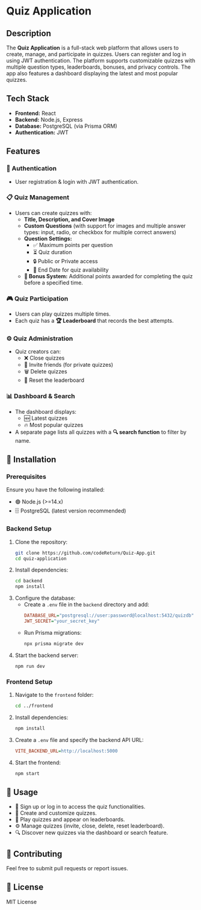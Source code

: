 # Quiz Application

## Description

The **Quiz Application** is a full-stack web platform that allows users to create, manage, and participate in quizzes. Users can register and log in using JWT authentication. The platform supports customizable quizzes with multiple question types, leaderboards, bonuses, and privacy controls. The app also features a dashboard displaying the latest and most popular quizzes.

## Tech Stack

- **Frontend:** React
- **Backend:** Node.js, Express
- **Database:** PostgreSQL (via Prisma ORM)
- **Authentication:** JWT

## Features

### 🔑 Authentication

- User registration & login with JWT authentication.

### 📋 Quiz Management

- Users can create quizzes with:
  - **Title, Description, and Cover Image**
  - **Custom Questions** (with support for images and multiple answer types: input, radio, or checkbox for multiple correct answers)
  - **Question Settings:**
    - ✅ Maximum points per question
    - ⏳ Quiz duration
    - 🔒 Public or Private access
    - 📅 End Date for quiz availability
  - **🎁 Bonus System:** Additional points awarded for completing the quiz before a specified time.

### 🎮 Quiz Participation

- Users can play quizzes multiple times.
- Each quiz has a **🏆 Leaderboard** that records the best attempts.

### ⚙️ Quiz Administration

- Quiz creators can:
  - ❌ Close quizzes
  - 📩 Invite friends (for private quizzes)
  - 🗑️ Delete quizzes
  - 🔄 Reset the leaderboard

### 📊 Dashboard & Search

- The dashboard displays:
  - 🆕 Latest quizzes
  - 🔥 Most popular quizzes
- A separate page lists all quizzes with a **🔍 search function** to filter by name.

## 🚀 Installation

### Prerequisites

Ensure you have the following installed:

- 🟢 Node.js (>=14.x)
- 🗄️ PostgreSQL (latest version recommended)

### Backend Setup

1. Clone the repository:
   ```sh
   git clone https://github.com/codeReturn/Quiz-App.git
   cd quiz-application
   ```
2. Install dependencies:
   ```sh
   cd backend
   npm install
   ```
3. Configure the database:
   - Create a `.env` file in the `backend` directory and add:
     ```ini
     DATABASE_URL="postgresql://user:password@localhost:5432/quizdb"
     JWT_SECRET="your_secret_key"
     ```
   - Run Prisma migrations:
     ```sh
     npx prisma migrate dev
     ```
4. Start the backend server:
   ```sh
   npm run dev
   ```

### Frontend Setup

1. Navigate to the `frontend` folder:
   ```sh
   cd ../frontend
   ```
2. Install dependencies:
   ```sh
   npm install
   ```
3. Create a `.env` file and specify the backend API URL:
   ```ini
   VITE_BACKEND_URL=http://localhost:5000
   ```
4. Start the frontend:
   ```sh
   npm start
   ```

## 📌 Usage

- 📝 Sign up or log in to access the quiz functionalities.
- 🎨 Create and customize quizzes.
- 🏅 Play quizzes and appear on leaderboards.
- ⚙️ Manage quizzes (invite, close, delete, reset leaderboard).
- 🔍 Discover new quizzes via the dashboard or search feature.

## 🤝 Contributing

Feel free to submit pull requests or report issues.

## 📜 License

MIT License

